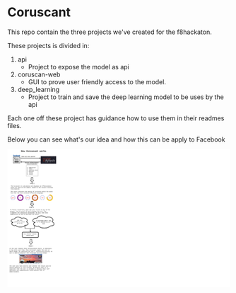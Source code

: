 # Coruscant 

This repo contain the three projects we've created for the f8hackaton.

These projects is divided in:

1. api
    - Project to expose the model as api
2. coruscan-web
    - GUI to prove user friendly access to the model.
3. deep_learning
    - Project to train and save the deep learning model to be uses by the api


Each one off these project has guidance how to use them in their readmes files.

Below you can see what's our idea and how this can be apply to Facebook

![alt text](f8hackaton.png)